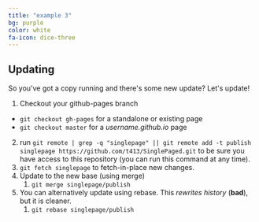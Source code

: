 ```yaml
---
title: "example 3"
bg: purple
color: white
fa-icon: dice-three
---
```


## Updating

So you've got a copy running and there's some new update? Let's update!

1. Checkout your github-pages branch
  - `git checkout gh-pages` for a standalone or existing page
  - `git checkout master` for a *username.github.io* page
2. run `git remote | grep -q "singlepage" || git remote add -t publish singlepage https://github.com/t413/SinglePaged.git` to be sure you have access to this repository (you can run this command at any time).
2. `git fetch singlepage` to fetch-in-place new changes.
3. Update to the new base (using merge)
    1. `git merge singlepage/publish`
4. You can alternatively update using rebase. This *rewrites history* (**bad**), but it is cleaner.
    1. `git rebase singlepage/publish`
